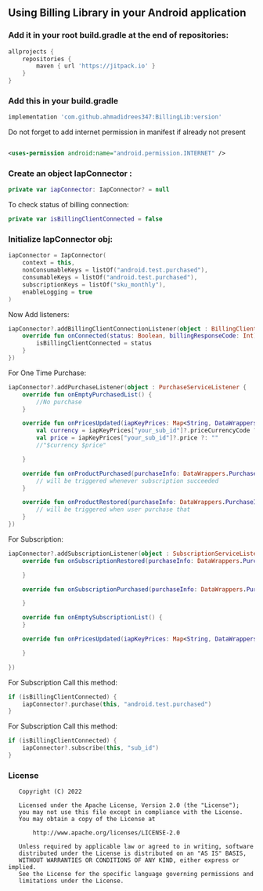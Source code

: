 ## Using Billing Library in your Android application

### Add it in your root build.gradle at the end of repositories:

```groovy
allprojects {
    repositories {
        maven { url 'https://jitpack.io' }
    }
}
```

### Add this in your build.gradle

```groovy
implementation 'com.github.ahmadidrees347:BillingLib:version'
```

Do not forget to add internet permission in manifest if already not present

```xml

<uses-permission android:name="android.permission.INTERNET" />
```

### Create an object IapConnector :

```kotlin
private var iapConnector: IapConnector? = null
 ```

To check status of billing connection:

```kotlin
private var isBillingClientConnected = false
```

### Initialize IapConnector obj:

```kotlin
iapConnector = IapConnector(
    context = this,
    nonConsumableKeys = listOf("android.test.purchased"),
    consumableKeys = listOf("android.test.purchased"),
    subscriptionKeys = listOf("sku_monthly"),
    enableLogging = true
)
```

Now Add listeners:

```kotlin
iapConnector?.addBillingClientConnectionListener(object : BillingClientConnectionListener {
    override fun onConnected(status: Boolean, billingResponseCode: Int) {
        isBillingClientConnected = status
    }
})
```

For One Time Purchase:

```kotlin
iapConnector?.addPurchaseListener(object : PurchaseServiceListener {
    override fun onEmptyPurchasedList() {
        //No purchase
    }

    override fun onPricesUpdated(iapKeyPrices: Map<String, DataWrappers.SkuDetails>) {
        val currency = iapKeyPrices["your_sub_id"]?.priceCurrencyCode ?: ""
        val price = iapKeyPrices["your_sub_id"]?.price ?: ""
        //"$currency $price"

    }

    override fun onProductPurchased(purchaseInfo: DataWrappers.PurchaseInfo) {
        // will be triggered whenever subscription succeeded
    }

    override fun onProductRestored(purchaseInfo: DataWrappers.PurchaseInfo) {
        // will be triggered when user purchase that        
    }
})
```

For Subscription:

```kotlin
iapConnector?.addSubscriptionListener(object : SubscriptionServiceListener {
    override fun onSubscriptionRestored(purchaseInfo: DataWrappers.PurchaseInfo) {

    }

    override fun onSubscriptionPurchased(purchaseInfo: DataWrappers.PurchaseInfo) {

    }

    override fun onEmptySubscriptionList() {
    }

    override fun onPricesUpdated(iapKeyPrices: Map<String, DataWrappers.SkuDetails>) {

    }

})
```

For Subscription Call this method:

```kotlin
if (isBillingClientConnected) {
    iapConnector?.purchase(this, "android.test.purchased")
}
```

For Subscription Call this method:

```kotlin
if (isBillingClientConnected) {
    iapConnector?.subscribe(this, "sub_id")
}
```

### License

```
   Copyright (C) 2022 

   Licensed under the Apache License, Version 2.0 (the "License");
   you may not use this file except in compliance with the License.
   You may obtain a copy of the License at

       http://www.apache.org/licenses/LICENSE-2.0

   Unless required by applicable law or agreed to in writing, software
   distributed under the License is distributed on an "AS IS" BASIS,
   WITHOUT WARRANTIES OR CONDITIONS OF ANY KIND, either express or implied.
   See the License for the specific language governing permissions and
   limitations under the License.
```